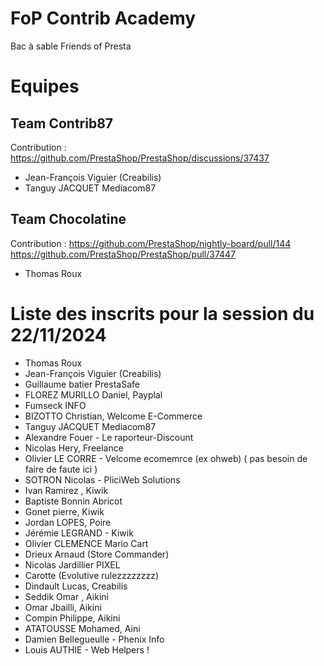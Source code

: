 # FoP Contrib Academy
Bac à sable Friends of Presta

# Equipes

## Team Contrib87
Contribution : https://github.com/PrestaShop/PrestaShop/discussions/37437
- Jean-François Viguier (Creabilis)
- Tanguy JACQUET Mediacom87

## Team Chocolatine
Contribution : 
https://github.com/PrestaShop/nightly-board/pull/144
https://github.com/PrestaShop/PrestaShop/pull/37447
- Thomas Roux 

# Liste des inscrits pour la session du 22/11/2024

- Thomas Roux
- Jean-François Viguier (Creabilis)
- Guillaume batier PrestaSafe
- FLOREZ MURILLO Daniel, Payplal
- Fumseck INFO
- BIZOTTO Christian, Welcome E-Commerce
- Tanguy JACQUET Mediacom87
- Alexandre Fouer - Le raporteur-Discount
- Nicolas Hery, Freelance
- Olivier LE CORRE - Velcome ecomemrce (ex ohweb) ( pas besoin de faire de faute ici )
- SOTRON Nicolas - PliciWeb Solutions
- Ivan Ramirez , Kiwik
- Baptiste Bonnin Abricot
- Gonet pierre, Kiwik
- Jordan LOPES, Poire
- Jérémie LEGRAND - Kiwik
- Olivier CLEMENCE Mario Cart
- Drieux Arnaud (Store Commander)
- Nicolas Jardillier PIXEL
- Carotte (Evolutive rulezzzzzzzz)
- Dindault Lucas, Creabilis
- Seddik Omar , Aikini
- Omar Jbailli, Aikini
- Compin Philippe, Aikini
- ATATOUSSE Mohamed, Aini
- Damien Bellegueulle - Phenix Info
- Louis AUTHIE - Web Helpers !
